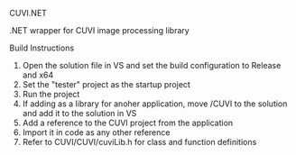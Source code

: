 CUVI.NET

.NET wrapper for CUVI image processing library

Build Instructions
1.	Open the solution file in VS and set the build configuration to Release and x64
2.	Set the "tester" project as the startup project
3.	Run the project
4.	If adding as a library for anoher application, move /CUVI to the solution and add
	it to the solution in VS
5.	Add a reference to the CUVI project from the application
6.	Import it in code as any other reference
7.	Refer to CUVI/CUVI/cuviLib.h for class and function definitions
